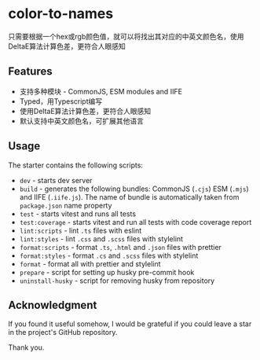 # color-to-names

只需要根据一个hex或rgb颜色值，就可以将找出其对应的中英文颜色名，使用DeltaE算法计算色差，更符合人眼感知

## Features

- 支持多种模块 - CommonJS, ESM modules and IIFE
- Typed，用Typescript编写
- 使用DeltaE算法计算色差，更符合人眼感知
- 默认支持中英文颜色名，可扩展其他语言

## Usage

The starter contains the following scripts:

- `dev` - starts dev server
- `build` - generates the following bundles: CommonJS (`.cjs`) ESM (`.mjs`) and IIFE (`.iife.js`). The name of bundle is automatically taken from `package.json` name property
- `test` - starts vitest and runs all tests
- `test:coverage` - starts vitest and run all tests with code coverage report
- `lint:scripts` - lint `.ts` files with eslint
- `lint:styles` - lint `.css` and `.scss` files with stylelint
- `format:scripts` - format `.ts`, `.html` and `.json` files with prettier
- `format:styles` - format `.cs` and `.scss` files with stylelint
- `format` - format all with prettier and stylelint
- `prepare` - script for setting up husky pre-commit hook
- `uninstall-husky` - script for removing husky from repository

## Acknowledgment

If you found it useful somehow, I would be grateful if you could leave a star in the project's GitHub repository.

Thank you.
